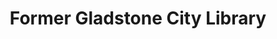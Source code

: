 ---
title: "Former Gladstone City Library"
url: /gladstone/former-gladstone-city-library/
shop: vacant
---